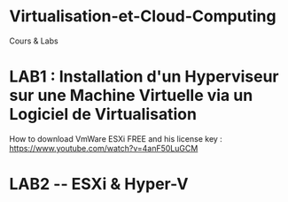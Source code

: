 # Virtualisation-et-Cloud-Computing
Cours &amp; Labs
# LAB1 : Installation d'un Hyperviseur sur une Machine Virtuelle via un Logiciel de Virtualisation
How to download VmWare ESXi FREE and his license key : https://www.youtube.com/watch?v=4anF50LuGCM
# LAB2 -- ESXi & Hyper-V
